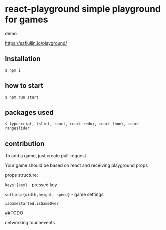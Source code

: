 # react-playground simple playground for games
demo 

https://safiullin.io/playground/

## Installation
`$ npm i`

## how to start
`$ npm run start` 

## packages used
`$ typescript, tslint, react, react-redux, react-thunk, react-rangeslider ` 

## contribution
To add a game, just create pull-request

Your game should be based on react and receiving playground props

props structure:

`keys:{key}` - pressed key

`setting:{width,height, speed}` - game settings

`isGameStarted,isGameOver`

##TODO

networking
touchevents